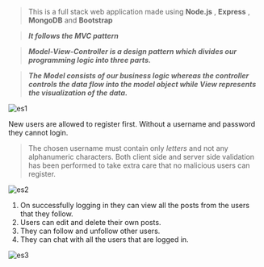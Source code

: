 >This is a full stack web application made using **Node.js** , **Express** , **MongoDB** and **Bootstrap**

>***It follows the MVC pattern***


>***Model-View-Controller is a design pattern which divides our programming logic into three parts.***


>***The *Model* consists of our business logic whereas the controller controls the data flow into the model object while *View* represents the visualization of the data.***

![es1](https://user-images.githubusercontent.com/85080181/151331405-d5a20d64-8684-4586-8cea-fd0fa3b234f1.PNG)

New users are allowed to register first. Without a username and password they cannot login. 

>The chosen username must contain only *letters* and not any alphanumeric characters. 
>Both client side and server side validation has been performed to take extra care that no malicious users can register.

![es2](https://user-images.githubusercontent.com/85080181/151333254-b80e5eff-c2b0-44eb-8160-f1852eb0799c.PNG)


1) On successfully logging in they can view all the posts from the users that they follow.
2) Users can edit and delete their own posts.
3) They can follow and unfollow other users.
4) They can chat with all the users that are logged in.

![es3](https://user-images.githubusercontent.com/85080181/151332924-cb45ba71-706c-4075-b9e1-f824d1b31f45.PNG)


